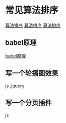 # 常见算法排序

[算法排序](https://www.cnblogs.com/zhoujian43/p/6491949.html)
[算法排序](http://singsing.io/blog/tags/FreeCodeCamp/page/5/)
[算法排序](https://juejin.im/post/5b331bc7f265da598451fd88)

## babel原理

[babel原理](https://www.jianshu.com/p/e9b94b2d52e2)

## 写一个轮播图效果

js ,jquery

## 写一个分页插件

js



